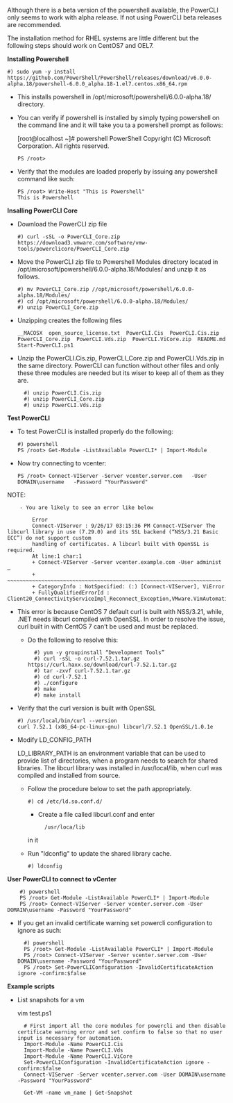 Although there is a beta version of the powershell available, the PowerCLI only seems to work with alpha release. If not using PowerCLI beta releases are recommended.

The installation method for RHEL systems are little different but the following steps should work on CentOS7 and OEL7.

**Installing Powershell**

    #) sudo yum -y install https://github.com/PowerShell/PowerShell/releases/download/v6.0.0-alpha.18/powershell-6.0.0_alpha.18-1.el7.centos.x86_64.rpm
    
- This installs powershell in /opt/microsoft/powershell/6.0.0-alpha.18/ directory.

- You can verify if powershell is installed by simply typing powershell on the command line and it will take you ta a powershell prompt as follows:
       
     [root@localhost ~]# powershell
     PowerShell
     Copyright (C) Microsoft Corporation. All rights reserved.

      PS /root>
                
- Verify that the modules are loaded properly by issuing any powershell command like such:

      PS /root> Write-Host "This is Powershell"
      This is Powershell

**Insalling PowerCLI Core**
    
- Download the PowerCLI zip file
    
      #) curl -sSL -o PowerCLI_Core.zip https://download3.vmware.com/software/vmw-tools/powerclicore/PowerCLI_Core.zip
    
- Move the PowerCLI zip file to Powershell Modules directory located in /opt/microsoft/powershell/6.0.0-alpha.18/Modules/ and unzip it as follows.
        
      #) mv PowerCLI_Core.zip //opt/microsoft/powershell/6.0.0-alpha.18/Modules/
      #) cd /opt/microsoft/powershell/6.0.0-alpha.18/Modules/
      #) unzip PowerCLI_Core.zip
        
- Unzipping creates the following files
    
      __MACOSX  open_source_license.txt  PowerCLI.Cis  PowerCLI.Cis.zip  PowerCLI_Core.zip  PowerCLI.Vds.zip  PowerCLI.ViCore.zip  README.md  Start-PowerCLI.ps1
        
- Unzip the PowerCLI.Cis.zip, PowerCLI_Core.zip and PowerCLI.Vds.zip in the same directory. PowerCLI can function without other files and only these three modules are 
needed but its wiser to keep all of them as they are.

        #) unzip PowerCLI.Cis.zip
        #) unzip PowerCLI_Core.zip
        #) unzip PowerCLI.Vds.zip
    
    
**Test PowerCLI**
    
- To test PowerCLI is installed properly do the following:
    
      #) powershell
      PS /root> Get-Module -ListAvailable PowerCLI* | Import-Module
        
- Now try connecting to vcenter:
        
      PS /root> Connect-VIServer -Server vcenter.server.com   -User DOMAIN\username   -Password "YourPassword"
        
NOTE:
    
        - You are likely to see an error like below
    
            Error
            Connect-VIServer : 9/26/17 03:15:36 PM Connect-VIServer The libcurl library in use (7.29.0) and its SSL backend (“NSS/3.21 Basic ECC”) do not support custom 
            handling of certificates. A libcurl built with OpenSSL is required.
            At line:1 char:1
            + Connect-VIServer -Server vcenter.example.com -User administ …
            + ~~~~~~~~~~~~~~~~~~~~~~~~~~~~~~~~~~~~~~~~~~~~~~~~~~~~~~~~~~~~~~~~~~~~~
            + CategoryInfo : NotSpecified: (:) [Connect-VIServer], ViError
            + FullyQualifiedErrorId : Client20_ConnectivityServiceImpl_Reconnect_Exception,VMware.VimAutomation.ViCore.Cmdlets.Commands.ConnectVIServer
            
    
- This error is because CentOS 7 default curl is built with NSS/3.21, while, .NET needs libcurl compiled with OpenSSL. In order to resolve the issue, curl built in
with CentOS 7 can’t be used and must be replaced.        
        
    - Do the following to resolve this:
            
            #) yum -y groupinstall “Development Tools”
            #) curl -sSL -o curl-7.52.1.tar.gz https://curl.haxx.se/download/curl-7.52.1.tar.gz
            #) tar -zxvf curl-7.52.1.tar.gz
            #) cd curl-7.52.1
            #) ./configure
            #) make
            #) make install
        
- Verify that the curl version is built with OpenSSL
            
      #) /usr/local/bin/curl --version
      curl 7.52.1 (x86_64-pc-linux-gnu) libcurl/7.52.1 OpenSSL/1.0.1e
                
                
- Modify LD_CONFIG_PATH

    LD_LIBRARY_PATH is an environment variable that can be used to provide list of directories, when a program needs to search for shared libraries. The libcurl library 
    was installed in /usr/local/lib, when curl was compiled and installed from source.

    - Follow the procedure below to set the path appropriately.
            
          #) cd /etc/ld.so.conf.d/
            
        - Create a file called libcurl.conf and enter
                
                /usr/loca/lib
                 
        in it
                
    - Run "ldconfig" to update the shared library cache.
            
          #) ldconfig
            
**User PowerCLI to connect to vCenter**
    
        #) powershell
        PS /root> Get-Module -ListAvailable PowerCLI* | Import-Module
        PS /root> Connect-VIServer -Server vcenter.server.com -User DOMAIN\username -Password "YourPassword"

- If you get an invalid certificate warning set powercli configuration to ignore as such:
    
        #) powershell
        PS /root> Get-Module -ListAvailable PowerCLI* | Import-Module
        PS /root> Connect-VIServer -Server vcenter.server.com -User DOMAIN\username -Password "YourPassword"
        PS /root> Set-PowerCLIConfiguration -InvalidCertificateAction ignore -confirm:$false
    
    
**Example scripts**

- List snapshots for a vm
        
    vim test.ps1
        
        # First import all the core modules for powercli and then disable certificate warning error and set confirm to false so that no user input is necessary for automation.
        Import-Module -Name PowerCLI.Cis
        Import-Module -Name PowerCLI.Vds
        Import-Module -Name PowerCLI.ViCore
        Set-PowerCLIConfiguration -InvalidCertificateAction ignore -confirm:$false
        Connect-VIServer -Server vcenter.server.com -User DOMAIN\username -Password "YourPassword"
    
        Get-VM -name vm_name | Get-Snapshot
    
    
    
    
    
